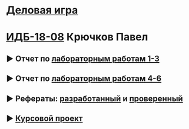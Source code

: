 # [Деловая игра](https://github.com/bagofpockets/Design-IS/wiki/%D0%94%D0%B5%D0%BB%D0%BE%D0%B2%D0%B0%D1%8F-%D0%B8%D0%B3%D1%80%D0%B0)

# [ИДБ-18-08]() Крючков Павел

## ► Отчет по [лабораторным работам 1-3](https://github.com/bagofpockets/Design-IS/wiki/lab1-3)

## ► Отчет по [лабораторным работам 4-6](https://github.com/bagofpockets/Design-IS/wiki/lab4-6)

## ► Рефераты: [разработанный]() и [проверенный]()

## ► [Курсовой проект](https://github.com/bagofpockets/Design-IS/wiki/%D0%9A%D1%83%D1%80%D1%81%D0%BE%D0%B2%D0%BE%D0%B9-%D0%BF%D1%80%D0%BE%D0%B5%D0%BA%D1%82)

